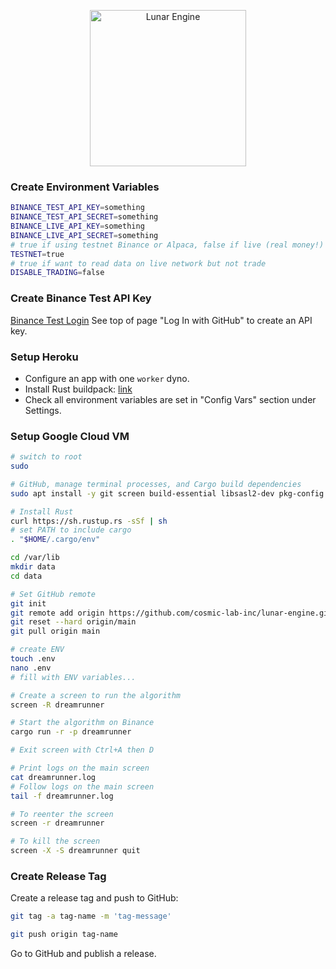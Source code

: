 <p align="center">
  <a href="https://lunarengine.xyz">
    <img alt="Lunar Engine" src="./logo.png" width="250" />
  </a>
</p>

[//]: # (# Lunar Engine)

### Create Environment Variables
```bash
BINANCE_TEST_API_KEY=something
BINANCE_TEST_API_SECRET=something
BINANCE_LIVE_API_KEY=something
BINANCE_LIVE_API_SECRET=something
# true if using testnet Binance or Alpaca, false if live (real money!)
TESTNET=true
# true if want to read data on live network but not trade
DISABLE_TRADING=false
```

### Create Binance Test API Key
[Binance Test Login](https://testnet.binance.vision/)
See top of page "Log In with GitHub" to create an API key.


### Setup Heroku
* Configure an app with one `worker` dyno.
* Install Rust buildpack: [link](https://github.com/emk/heroku-buildpack-rust)
* Check all environment variables are set in "Config Vars" section under Settings.


### Setup Google Cloud VM
```bash
# switch to root
sudo 

# GitHub, manage terminal processes, and Cargo build dependencies
sudo apt install -y git screen build-essential libsasl2-dev pkg-config libssl-dev libfontconfig1 libfontconfig1-dev

# Install Rust
curl https://sh.rustup.rs -sSf | sh
# set PATH to include cargo
. "$HOME/.cargo/env"

cd /var/lib
mkdir data
cd data

# Set GitHub remote
git init
git remote add origin https://github.com/cosmic-lab-inc/lunar-engine.git
git reset --hard origin/main
git pull origin main

# create ENV
touch .env
nano .env
# fill with ENV variables...

# Create a screen to run the algorithm
screen -R dreamrunner

# Start the algorithm on Binance
cargo run -r -p dreamrunner

# Exit screen with Ctrl+A then D

# Print logs on the main screen
cat dreamrunner.log
# Follow logs on the main screen
tail -f dreamrunner.log

# To reenter the screen
screen -r dreamrunner

# To kill the screen
screen -X -S dreamrunner quit
```

### Create Release Tag
Create a release tag and push to GitHub:
```bash
git tag -a tag-name -m 'tag-message'

git push origin tag-name
```
Go to GitHub and publish a release.
